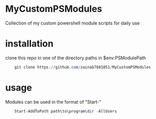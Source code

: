# MyCustomPSModules
Collection of my custom powershell module scripts for daily use

# installation
clone this repo in one of the directory paths in $env:PSModulePath
```powershell
    git clone https://github.com/zainab7681051/MyCustomPSModules
```

# usage
Modules can be used in the format of "Start-<ModuleScript-Name>" 
```powershell
    Start-AddToPath path\to\program\dir -AllUsers
```


